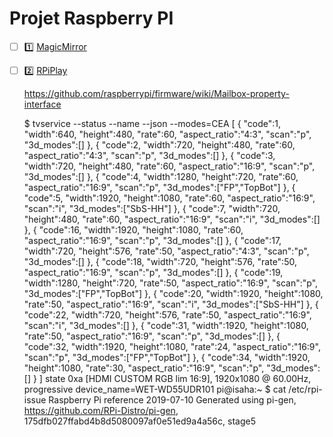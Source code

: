 # Projet Raspberry PI

- [ ] :one: [MagicMirror](https://docs.magicmirror.builders)

- [ ] :two: [RPiPlay](https://github.com/FD-/RPiPlay)

  https://github.com/raspberrypi/firmware/wiki/Mailbox-property-interface
  
  $ tvservice --status --name --json --modes=CEA
[
{ "code":1, "width":640, "height":480, "rate":60, "aspect_ratio":"4:3", "scan":"p", "3d_modes":[] },
{ "code":2, "width":720, "height":480, "rate":60, "aspect_ratio":"4:3", "scan":"p", "3d_modes":[] },
{ "code":3, "width":720, "height":480, "rate":60, "aspect_ratio":"16:9", "scan":"p", "3d_modes":[] },
{ "code":4, "width":1280, "height":720, "rate":60, "aspect_ratio":"16:9", "scan":"p", "3d_modes":["FP","TopBot"] },
{ "code":5, "width":1920, "height":1080, "rate":60, "aspect_ratio":"16:9", "scan":"i", "3d_modes":["SbS-HH"] },
{ "code":7, "width":720, "height":480, "rate":60, "aspect_ratio":"16:9", "scan":"i", "3d_modes":[] },
{ "code":16, "width":1920, "height":1080, "rate":60, "aspect_ratio":"16:9", "scan":"p", "3d_modes":[] },
{ "code":17, "width":720, "height":576, "rate":50, "aspect_ratio":"4:3", "scan":"p", "3d_modes":[] },
{ "code":18, "width":720, "height":576, "rate":50, "aspect_ratio":"16:9", "scan":"p", "3d_modes":[] },
{ "code":19, "width":1280, "height":720, "rate":50, "aspect_ratio":"16:9", "scan":"p", "3d_modes":["FP","TopBot"] },
{ "code":20, "width":1920, "height":1080, "rate":50, "aspect_ratio":"16:9", "scan":"i", "3d_modes":["SbS-HH"] },
{ "code":22, "width":720, "height":576, "rate":50, "aspect_ratio":"16:9", "scan":"i", "3d_modes":[] },
{ "code":31, "width":1920, "height":1080, "rate":50, "aspect_ratio":"16:9", "scan":"p", "3d_modes":[] },
{ "code":32, "width":1920, "height":1080, "rate":24, "aspect_ratio":"16:9", "scan":"p", "3d_modes":["FP","TopBot"] },
{ "code":34, "width":1920, "height":1080, "rate":30, "aspect_ratio":"16:9", "scan":"p", "3d_modes":[] }
]
state 0xa [HDMI CUSTOM RGB lim 16:9], 1920x1080 @ 60.00Hz, progressive
device_name=WET-WD55UDR101
pi@isaha:~ $ cat /etc/rpi-issue
Raspberry Pi reference 2019-07-10
Generated using pi-gen, https://github.com/RPi-Distro/pi-gen, 175dfb027ffabd4b8d5080097af0e51ed9a4a56c, stage5


